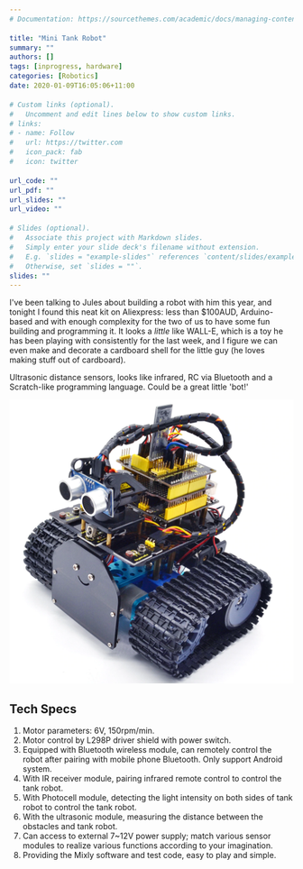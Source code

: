 ```yaml
---
# Documentation: https://sourcethemes.com/academic/docs/managing-content/

title: "Mini Tank Robot"
summary: ""
authors: []
tags: [inprogress, hardware]
categories: [Robotics]
date: 2020-01-09T16:05:06+11:00

# Custom links (optional).
#   Uncomment and edit lines below to show custom links.
# links:
# - name: Follow
#   url: https://twitter.com
#   icon_pack: fab
#   icon: twitter

url_code: ""
url_pdf: ""
url_slides: ""
url_video: ""

# Slides (optional).
#   Associate this project with Markdown slides.
#   Simply enter your slide deck's filename without extension.
#   E.g. `slides = "example-slides"` references `content/slides/example-slides.md`.
#   Otherwise, set `slides = ""`.
slides: ""
---
```


I've been talking to Jules about building a robot with him this year, and tonight I found this neat kit on Aliexpress: less than $100AUD, Arduino-based and with enough complexity for the two of us to have some fun building and programming it. It looks a _little_ like WALL-E, which is a toy he has been playing with consistently for the last week, and I figure we can even make and decorate a cardboard shell for the little guy (he loves making stuff out of cardboard).

Ultrasonic distance sensors, looks like infrared, RC via Bluetooth and a Scratch-like programming language. Could be a great little 'bot!'

![](big-picture.png)



## Tech Specs

1. Motor parameters: 6V, 150rpm/min. 
2. Motor control by L298P driver shield with power switch.
3. Equipped with Bluetooth wireless module, can remotely control the robot after pairing with mobile phone Bluetooth. Only support Android system.
4. With IR receiver module, pairing infrared remote control to control the tank robot.
5. With Photocell module, detecting the light intensity on both sides of tank robot to control the tank robot.
6. With the ultrasonic module, measuring the distance between the obstacles and tank robot.
7. Can access to external 7~12V power supply; match various sensor modules to realize various functions according to your imagination.
8. Providing the Mixly software and test code, easy to play and simple.

